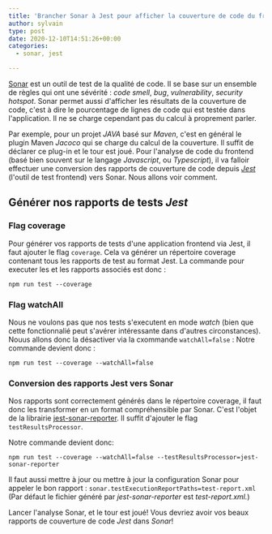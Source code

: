 ```yaml
---
title: 'Brancher Sonar à Jest pour afficher la couverture de code du frontend'
author: sylvain
type: post
date: 2020-12-10T14:51:26+00:00
categories:
  - sonar, jest

---
```

[Sonar](https://docs.sonarqube.org/latest/) est un outil de test de la qualité de code. Il se base sur un ensemble de règles qui ont une sévérité : _code smell_, _bug_, _vulnerability_, _security hotspot_.
Sonar permet aussi d'afficher les résultats de la couverture de code, c'est à dire le pourcentage de lignes de code qui est testée dans l'application. Il ne se charge cependant pas du calcul à proprement parler.

Par exemple, pour un projet _JAVA_ basé sur _Maven_, c'est en général le plugin Maven _Jacoco_ qui se charge du calcul de la couverture. Il suffit de déclarer ce plug-in et le tour est joué.
Pour l'analyse de code du frontend (basé bien souvent sur le langage _Javascript_, ou _Typescript_), il va falloir effectuer une conversion des rapports de couverture de code depuis [_Jest_](https://jestjs.io/en/) (l'outil de test frontend) vers Sonar. Nous allons voir comment.


## Générer nos rapports de tests _Jest_

### Flag coverage
Pour générer vos rapports de tests d'une application frontend via Jest, il faut ajouter le flag `coverage`. Cela va générer un répertoire coverage contenant tous les rapports de test au format Jest.
La commande pour executer les et les rapports associés est donc :

`npm run test --coverage`

### Flag watchAll
Nous ne voulons pas que nos tests s'executent en mode _watch_ (bien que cette fonctionnalié peut s'avérer intéressante dans d'autres circonstances). Nouus allons donc la désactiver via la cxommande `watchAll=false` :
Notre commande devient donc  :

`npm run test --coverage --watchAll=false`

### Conversion des rapports Jest vers Sonar
Nos rapports sont correctement générés dans le répertoire coverage, il faut donc les transformer en un format compréhensible par Sonar. C'est l'objet de la librairie [jest-sonar-reporter](https://github.com/3dmind/jest-sonar-reporter#readme).
Il suffit d'ajouter le flag `testResultsProcessor`. 

Notre commande devient donc:

 `npm run test --coverage --watchAll=false --testResultsProcessor=jest-sonar-reporter`

Il faut aussi mettre à jour ou mettre à jour la configuration Sonar pour appeler le bon rapport :
`sonar.testExecutionReportPaths=test-report.xml`
(Par défaut le fichier généré par _jest-sonar-reporter_ est _test-report.xml._)

Lancer l'analyse Sonar, et le tour est joué! Vous devriez avoir vos beaux rapports de couverture de code _Jest_ dans _Sonar_!